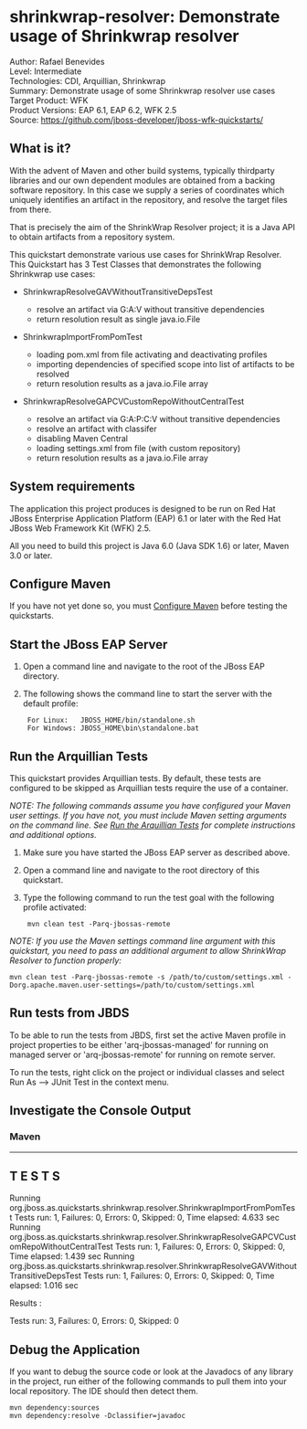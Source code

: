 shrinkwrap-resolver: Demonstrate usage of Shrinkwrap resolver
==============================================================
Author: Rafael Benevides  
Level: Intermediate  
Technologies: CDI, Arquillian, Shrinkwrap  
Summary: Demonstrate usage of some Shrinkwrap resolver use cases  
Target Product: WFK  
Product Versions: EAP 6.1, EAP 6.2, WFK 2.5  
Source: <https://github.com/jboss-developer/jboss-wfk-quickstarts/>  


What is it?
-----------

With the advent of Maven and other build systems, typically thirdparty libraries and our own dependent modules are obtained from a backing software repository. In this case we supply a series of coordinates which uniquely identifies an artifact in the repository, and resolve the target files from there.

That is precisely the aim of the ShrinkWrap Resolver project; it is a Java API to obtain artifacts from a repository system. 

This quickstart demonstrate various use cases for ShrinkWrap Resolver. This Quickstart has 3 Test Classes that demonstrates the following Shrinkwrap use cases:

* ShrinkwrapResolveGAVWithoutTransitiveDepsTest
  - resolve an artifact via G:A:V without transitive dependencies
  - return resolution result as single java.io.File
  
* ShrinkwrapImportFromPomTest
  - loading pom.xml from file activating and deactivating profiles
  - importing dependencies of specified scope into list of artifacts to be resolved
  - return resolution results as a java.io.File array
  
* ShrinkwrapResolveGAPCVCustomRepoWithoutCentralTest
  - resolve an artifact via G:A:P:C:V without transitive dependencies 
  - resolve an artifact with classifer
  - disabling Maven Central
  - loading settings.xml from file (with custom repository)
  - return resolution results as a java.io.File array


System requirements
-------------------

The application this project produces is designed to be run on Red Hat JBoss Enterprise Application Platform (EAP) 6.1 or later with the Red Hat JBoss Web Framework Kit (WFK) 2.5.

All you need to build this project is Java 6.0 (Java SDK 1.6) or later, Maven 3.0 or later.

 
Configure Maven
---------------

If you have not yet done so, you must [Configure Maven](../README.md#configure-maven) before testing the quickstarts.


Start the JBoss EAP Server
-------------------------

1. Open a command line and navigate to the root of the JBoss EAP directory.
2. The following shows the command line to start the server with the default profile:

        For Linux:   JBOSS_HOME/bin/standalone.sh
        For Windows: JBOSS_HOME\bin\standalone.bat

Run the Arquillian Tests 
-------------------------

This quickstart provides Arquillian tests. By default, these tests are configured to be skipped as Arquillian tests require the use of a container. 

_NOTE: The following commands assume you have configured your Maven user settings. If you have not, you must include Maven setting arguments on the command line. See [Run the Arquillian Tests](../README.md#run-the-arquillian-tests) for complete instructions and additional options._

1. Make sure you have started the JBoss EAP server as described above.
2. Open a command line and navigate to the root directory of this quickstart.
3. Type the following command to run the test goal with the following profile activated:

        mvn clean test -Parq-jbossas-remote

_NOTE: If you use the Maven settings command line argument with this quickstart, you need to pass an additional argument to allow ShrinkWrap Resolver to function properly:_

    mvn clean test -Parq-jbossas-remote -s /path/to/custom/settings.xml -Dorg.apache.maven.user-settings=/path/to/custom/settings.xml

Run tests from JBDS
-----------------------

To be able to run the tests from JBDS, first set the active Maven profile in project properties to be either 'arq-jbossas-managed' for running on managed server or 'arq-jbossas-remote' for running on remote server.

To run the tests, right click on the project or individual classes and select Run As --> JUnit Test in the context menu.


Investigate the Console Output
------------------------------


### Maven
-------------------------------------------------------
 T E S T S
-------------------------------------------------------
Running org.jboss.as.quickstarts.shrinkwrap.resolver.ShrinkwrapImportFromPomTest
Tests run: 1, Failures: 0, Errors: 0, Skipped: 0, Time elapsed: 4.633 sec
Running org.jboss.as.quickstarts.shrinkwrap.resolver.ShrinkwrapResolveGAPCVCustomRepoWithoutCentralTest
Tests run: 1, Failures: 0, Errors: 0, Skipped: 0, Time elapsed: 1.439 sec
Running org.jboss.as.quickstarts.shrinkwrap.resolver.ShrinkwrapResolveGAVWithoutTransitiveDepsTest
Tests run: 1, Failures: 0, Errors: 0, Skipped: 0, Time elapsed: 1.016 sec

Results :

Tests run: 3, Failures: 0, Errors: 0, Skipped: 0


Debug the Application
------------------------------------

If you want to debug the source code or look at the Javadocs of any library in the project, run either of the following commands to pull them into your local repository. The IDE should then detect them.

    mvn dependency:sources
    mvn dependency:resolve -Dclassifier=javadoc

